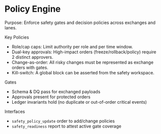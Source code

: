 # Policy Engine

Purpose: Enforce safety gates and decision policies across exchanges and lanes.

Key Policies
- Role/cap caps: Limit authority per role and per time window.
- Dual-key approvals: High-impact orders (freeze/rollback/policy) require 2 distinct approvers.
- Change-as-order: All risky changes must be represented as exchange orders with gates.
- Kill-switch: A global block can be asserted from the safety workspace.

Gates
- Schema & DQ pass for exchanged payloads
- Approvals present for protected orders
- Ledger invariants hold (no duplicate or out-of-order critical events)

Interfaces
- `safety_policy_update` order to add/change policies
- `safety_readiness` report to attest active gate coverage
